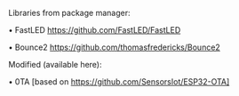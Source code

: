 Libraries from package manager:

• FastLED https://github.com/FastLED/FastLED

• Bounce2 https://github.com/thomasfredericks/Bounce2


Modified (available here):

• 0TA [based on https://github.com/SensorsIot/ESP32-OTA]
